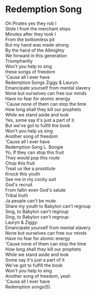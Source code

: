 # Redemption Song  

Oh Pirates yes they rob I  
Stole I from the merchant ships  
Minutes after they took I  
From the bottomless pit  
But my hand was made strong  
By the hand of the Allmighty  
We forward in this generation  
Triumphantly  
Won't you help to sing  
these songs of freedom  
'Cause all I ever have  
Redemption Songs Ziggy & Lauryn:  
Emancipate yourself from mental slavery  
None but ourselves can free our minds  
Have no fear for atomic energy  
'Cause none of them can stop the time  
How long shall they kill our prophets  
While we stand aside and look  
Yes, some say it's just a part of it  
But we've got to fulfill the book  
Won't you help us sing  
Another song of freedom  
'Cause all I ever have  
Redemption Song L. Boogie  
Yo, If they can stop this fruit  
They would pop this route  
Chop this fruit  
Treat us like a prostitute  
Knock this youth  
See me in my cocky suit  
God's recruit  
From fallin even God's salute  
Tribal truth  
Ja people can't be mute  
Share my youth to Babylon can't regroup  
Sing, to Babylon can't regroup  
Sing, to Babylon can't regroup  
Lauryn & Ziggy:  
Emancipate yourself from mental slavery  
None but ourselves can free our minds  
Have no fear for atomic energy  
'Cause none of them can stop the time  
How long shall they kill our prophets  
While we stand aside and look  
Some say it's just a part of it  
We've got to fulfill the book  
Won't you help to sing  
Another song of freedom, yeah  
'Cause all I ever have  
Redemption songs(5).
